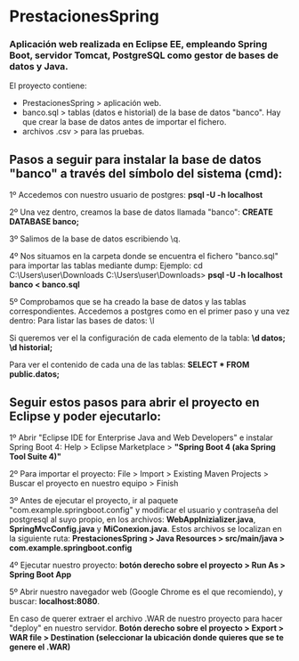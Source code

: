 # PrestacionesSpring
### Aplicación web realizada en Eclipse EE, empleando Spring Boot, servidor Tomcat, PostgreSQL como gestor de bases de datos y Java.

El proyecto contiene:
  * PrestacionesSpring > aplicación web.
  * banco.sql > tablas (datos e historial) de la base de datos "banco". Hay que crear la base de datos antes de importar el fichero.
  * archivos .csv > para las pruebas.

## Pasos a seguir para instalar la base de datos "banco" a través del símbolo del sistema (cmd):

1º Accedemos con nuestro usuario de postgres:
<b>psql -U <usuario> -h localhost</b>

2º Una vez dentro, creamos la base de datos llamada "banco":
<b>CREATE DATABASE banco;</b>

3º Salimos de la base de datos escribiendo \q.

4º Nos situamos en la carpeta donde se encuentra el fichero "banco.sql" para importar las tablas mediante dump:
Ejemplo: cd C:\Users\user\Downloads
C:\Users\user\Downloads> <b>psql -U <usuario> -h localhost banco < banco.sql</b>

5º Comprobamos que se ha creado la base de datos y las tablas correspondientes. Accedemos a postgres como en el primer paso y una vez dentro:
Para listar las bases de datos: \l 

Si queremos ver el la configuración de cada elemento de la tabla: 
<b>\d datos; 
\d historial;</b>

Para ver el contenido de cada una de las tablas: 
<b>SELECT * FROM public.datos;</b>


## Seguir estos pasos para abrir el proyecto en Eclipse y poder ejecutarlo:

1º Abrir "Eclipse IDE for Enterprise Java and Web Developers" e instalar Spring Boot 4: Help > Eclipse Marketplace > <b>"Spring Boot 4 (aka Spring Tool Suite 4)"</b>

2º Para importar el proyecto: File > Import > Existing Maven Projects > Buscar el proyecto en nuestro equipo > Finish

3º Antes de ejecutar el proyecto, ir al paquete "com.example.springboot.config" y modificar el usuario y contraseña del postgresql al suyo propio,
en los archivos: <b>WebAppInizializer.java</b>, <b>SpringMvcConfig.java</b> y <b>MiConexion.java</b>. Estos archivos se localizan en la siguiente ruta:
<b>PrestacionesSpring > Java Resources > src/main/java > com.example.springboot.config</b>

4º Ejecutar nuestro proyecto: <b>botón derecho sobre el proyecto > Run As > Spring Boot App</b>

5º Abrir nuestro navegador web (Google Chrome es el que recomiendo), y buscar: <b>localhost:8080</b>.


En caso de querer extraer el archivo .WAR de nuestro proyecto para hacer "deploy" en nuestro servidor.
<b>Botón derecho sobre el proyecto > Export > WAR file > Destination (seleccionar la ubicación donde quieres que se te genere el .WAR)</b>
